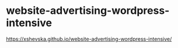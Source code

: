 # website-advertising-wordpress-intensive


https://xshevska.github.io/website-advertising-wordpress-intensive/ 
